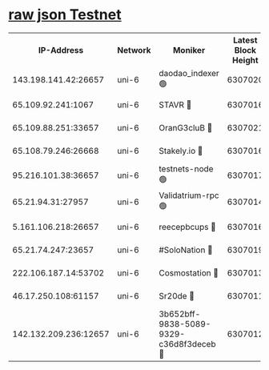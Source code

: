 [raw json Testnet](https://rpc-check.junot.stavr.tech/junot/rpc-junot-result.json)
=


<table><tr><th>IP-Address</th><th>Network</th><th>Moniker</th><th>Latest Block Height</th><th>Earliest Block Height</th><th>Catching Up</th><th>Tx Index</th><th>Voting Power</th><th>Scan Time</th></tr><tr><td>143.198.141.42:26657</td><td>uni-6</td><td>daodao_indexer 🟢</td><td>6307020</td><td>1</td><td>False</td><td>off</td><td>0</td><td>2023-12-22T10:03:56.984223505UTC</td></tr><tr><td>65.109.92.241:1067</td><td>uni-6</td><td>STAVR 🔴</td><td>6307016</td><td>1138541</td><td>False</td><td>on</td><td>6042</td><td>2023-12-22T10:03:45.902531750UTC</td></tr><tr><td>65.109.88.251:33657</td><td>uni-6</td><td>OranG3cluB 🔴</td><td>6307021</td><td>1138541</td><td>False</td><td>on</td><td>11</td><td>2023-12-22T10:04:01.476407528UTC</td></tr><tr><td>65.108.79.246:26668</td><td>uni-6</td><td>Stakely.io 🔴</td><td>6307016</td><td>1570872</td><td>False</td><td>on</td><td>1310804</td><td>2023-12-22T10:03:47.024097618UTC</td></tr><tr><td>95.216.101.38:36657</td><td>uni-6</td><td>testnets-node 🟢</td><td>6307017</td><td>1615130</td><td>False</td><td>on</td><td>0</td><td>2023-12-22T10:03:49.415974100UTC</td></tr><tr><td>65.21.94.31:27957</td><td>uni-6</td><td>Validatrium-rpc 🟢</td><td>6307014</td><td>2943363</td><td>False</td><td>on</td><td>0</td><td>2023-12-22T10:03:41.430482888UTC</td></tr><tr><td>5.161.106.218:26657</td><td>uni-6</td><td>reecepbcups 🔴</td><td>6307016</td><td>4468422</td><td>False</td><td>on</td><td>105015</td><td>2023-12-22T10:03:46.607118349UTC</td></tr><tr><td>65.21.74.247:23657</td><td>uni-6</td><td>#SoloNation 🔴</td><td>6307019</td><td>5208001</td><td>False</td><td>on</td><td>112</td><td>2023-12-22T10:03:56.002535774UTC</td></tr><tr><td>222.106.187.14:53702</td><td>uni-6</td><td>Cosmostation 🔴</td><td>6307013</td><td>5344501</td><td>False</td><td>on</td><td>110003</td><td>2023-12-22T10:03:38.940918730UTC</td></tr><tr><td>46.17.250.108:61157</td><td>uni-6</td><td>Sr20de 🔴</td><td>6307011</td><td>5727371</td><td>False</td><td>on</td><td>28</td><td>2023-12-22T10:03:34.191791343UTC</td></tr><tr><td>142.132.209.236:12657</td><td>uni-6</td><td>3b652bff-9838-5089-9329-c36d8f3deceb 🔴</td><td>6307012</td><td>6291280</td><td>False</td><td>on</td><td>157563</td><td>2023-12-22T10:03:37.549924519UTC</td></tr></table>